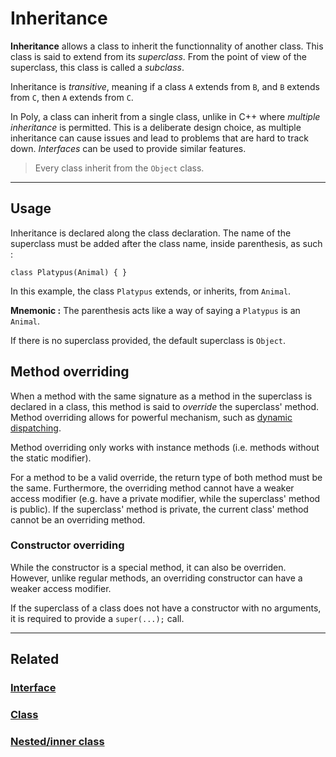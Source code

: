 # Inheritance
**Inheritance** allows a class to inherit the functionnality of another class.
This class is said to extend from its _superclass_.
From the point of view of the superclass, this class is called a _subclass_.

Inheritance is _transitive_, meaning if a class `A` extends from `B`, and `B` extends from `C`, then `A` extends from `C`.

In Poly, a class can inherit from a single class, unlike in C++ where _multiple inheritance_ is permitted.
This is a deliberate design choice, as multiple inheritance can cause issues and lead to problems that are hard to track down.
_Interfaces_ can be used to provide similar features.

> Every class inherit from the `Object` class.


---


## Usage
Inheritance is declared along the class declaration.
The name of the superclass must be added after the class name, inside parenthesis, as such :
```poly
class Platypus(Animal) { }
```
In this example, the class `Platypus` extends, or inherits, from `Animal`.

**Mnemonic :** The parenthesis acts like a way of saying a `Platypus` is an `Animal`.

If there is no superclass provided, the default superclass is `Object`.


## Method overriding
When a method with the same signature as a method in the superclass is declared in a class,
this method is said to _override_ the superclass' method.
Method overriding allows for powerful mechanism, such as [dynamic dispatching](https://en.wikipedia.org/wiki/Dynamic_dispatch).

Method overriding only works with instance methods (i.e. methods without the static modifier).

For a method to be a valid override, the return type of both method must be the same.
Furthermore, the overriding method cannot have a weaker access modifier
(e.g. have a private modifier, while the superclass' method is public).
If the superclass' method is private, the current class' method cannot be an overriding method.


### Constructor overriding
While the constructor is a special method, it can also be overriden.
However, unlike regular methods, an overriding constructor can have a weaker access modifier.

If the superclass of a class does not have a constructor with no arguments, it is required to provide a `super(...);` call.


---


## Related
### [Interface](Interface.md)
### [Class](Class.md)
### [Nested/inner class](Nested-inner-class.md)